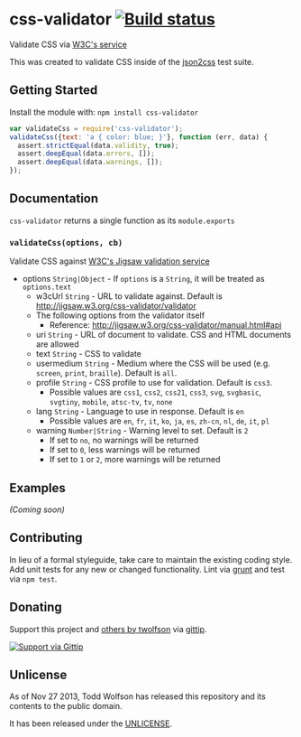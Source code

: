 # css-validator [![Build status](https://travis-ci.org/twolfson/css-validator.png?branch=master)](https://travis-ci.org/twolfson/css-validator)

Validate CSS via [W3C's service][jigsaw]

[jigsaw]: http://jigsaw.w3.org/css-validator/

This was created to validate CSS inside of the [json2css][] test suite.

[json2css]: https://github.com/twolfson/json2css

## Getting Started
Install the module with: `npm install css-validator`

```js
var validateCss = require('css-validator');
validateCss({text: 'a { color: blue; }'}, function (err, data) {
  assert.strictEqual(data.validity, true);
  assert.deepEqual(data.errors, []);
  assert.deepEqual(data.warnings, []);
});
```

## Documentation
`css-validator` returns a single function as its `module.exports`

### `validateCss(options, cb)`
Validate CSS against [W3C's Jigsaw validation service][jigsaw]

- options `String|Object` - If `options` is a `String`, it will be treated as `options.text`
    - w3cUrl `String` - URL to validate against. Default is http://jigsaw.w3.org/css-validator/validator
    - The following options from the validator itself
        - Reference: http://jigsaw.w3.org/css-validator/manual.html#api
    - uri `String` - URL of document to validate. CSS and HTML documents are allowed
    - text `String` - CSS to validate
    - usermedium `String` - Medium where the CSS will be used (e.g. `screen`, `print`, `braille`). Default is `all`.
    - profile `String` - CSS profile to use for validation. Default is `css3`.
        - Possible values are
         `css1`, `css2`, `css21`, `css3`, `svg`, `svgbasic`, `svgtiny`, `mobile`, `atsc-tv`, `tv`, `none`
    - lang `String` - Language to use in response. Default is `en`
        - Possible values are `en`, `fr`, `it`, `ko`, `ja`, `es`, `zh-cn`, `nl`, `de`, `it`, `pl`
    - warning `Number|String` - Warning level to set. Default is `2`
        - If set to `no`, no warnings will be returned
        - If set to `0`, less warnings will be returned
        - If set to `1` or `2`, more warnings will be returned

## Examples
_(Coming soon)_

## Contributing
In lieu of a formal styleguide, take care to maintain the existing coding style. Add unit tests for any new or changed functionality. Lint via [grunt](https://github.com/gruntjs/grunt) and test via `npm test`.

## Donating
Support this project and [others by twolfson][gittip] via [gittip][].

[![Support via Gittip][gittip-badge]][gittip]

[gittip-badge]: https://rawgithub.com/twolfson/gittip-badge/master/dist/gittip.png
[gittip]: https://www.gittip.com/twolfson/

## Unlicense
As of Nov 27 2013, Todd Wolfson has released this repository and its contents to the public domain.

It has been released under the [UNLICENSE][].

[UNLICENSE]: UNLICENSE
